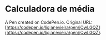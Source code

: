 # Calculadora de média

A Pen created on CodePen.io. Original URL: [https://codepen.io/ligianevieira/pen/jOwLGQZ](https://codepen.io/ligianevieira/pen/jOwLGQZ).


